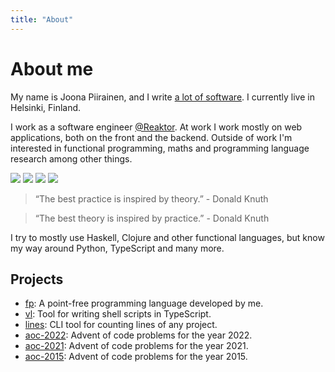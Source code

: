 ```yaml
---
title: "About"
---
```


# About me

My name is Joona Piirainen, and I write [a lot of software](https://github.com/japiirainen). I currently live in Helsinki, Finland.

I work as a software engineer [@Reaktor](https://reaktor.com). At work I work mostly on web applications, both
on the front and the backend. Outside of work I'm interested in functional programming, maths and programming
language research among other things.

[![](https://img.shields.io/badge/-Blog-ff4088?logo=Hugo&logoColor=white&style=flat-square)](https://japiirainen.xyz) [![](https://img.shields.io/badge/-Email-c2392a?logo=Gmail&logoColor=white&style=flat-square)](mailto://joona.piirainen@gmail.com) [![](https://img.shields.io/badge/-GitHub-black?logo=GitHub&style=flat-square)](https://github.com/japiirainen) [![](https://img.shields.io/badge/-RSS-ffa500?logo=RSS&logoColor=fff&style=flat-square)](https://japiirainen.xyz/index.xml)
> “The best practice is inspired by theory.” - Donald Knuth

> “The best theory is inspired by practice.” - Donald Knuth

I try to mostly use Haskell, Clojure and other functional languages, but know my way around Python, TypeScript and many more.

## Projects

- [fp](https://github.com/japiirainen/fp): A point-free programming language developed by me.
- [vl](https://github.com/japiirainen/vl): Tool for writing shell scripts in TypeScript.
- [lines](https://github.com/japiirainen/lines): CLI tool for counting lines of any project.
- [aoc-2022](https://github.com/japiirainen/aoc-2022): Advent of code problems for the year 2022.
- [aoc-2021](https://github.com/japiirainen/aoc-2021): Advent of code problems for the year 2021.
- [aoc-2015](https://github.com/japiirainen/aoc-2015): Advent of code problems for the year 2015.

